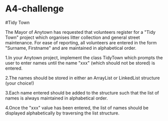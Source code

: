 # A4-challenge  
  

#Tidy Town
   
The Mayor of Anytown has requested that volunteers register for a "Tidy Town" project
which organises litter collection and general street maintenance. For ease of reporting, all volunteers are entered in the form "Surname, Firstname" and are maintained in alphabetical order.

  1.In your Anytown project, implement the class TidyTown which prompts the user to enter names until the name "xxx" (which should not be stored) is entered.
    
  2.﻿﻿﻿The names should be stored in either an ArrayList or LinkedList structure (your choice!)
    
  ﻿﻿﻿3.Each name entered should be added to the structure such that the list of names is always maintained in alphabetical order.
       
  4.﻿﻿﻿Once the "xxx" value has been entered, the list of names should be displayed alphabetically by traversing the list structure.
